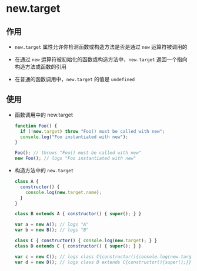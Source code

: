 # new​.target

## 作用

  - `new.target` 属性允许你检测函数或构造方法是否是通过 `new` 运算符被调用的

  - 在通过 `new` 运算符被初始化的函数或构造方法中，`new.target` 返回一个指向构造方法或函数的引用

  - 在普通的函数调用中，`new.target` 的值是 `undefined`

## 使用

  - 函数调用中的 new\.target

    ```js
    function Foo() {
      if (!new.target) throw "Foo() must be called with new";
      console.log("Foo instantiated with new");
    }

    Foo(); // throws "Foo() must be called with new"
    new Foo(); // logs "Foo instantiated with new"
    ```

  - 构造方法中的 `new.target`

    ```js
    class A {
      constructor() {
        console.log(new.target.name);
      }
    }

    class B extends A { constructor() { super(); } }

    var a = new A(); // logs "A"
    var b = new B(); // logs "B"

    class C { constructor() { console.log(new.target); } }
    class D extends C { constructor() { super(); } }

    var c = new C(); // logs class C{constructor(){console.log(new.target);}}
    var d = new D(); // logs class D extends C{constructor(){super();}}
    ```
